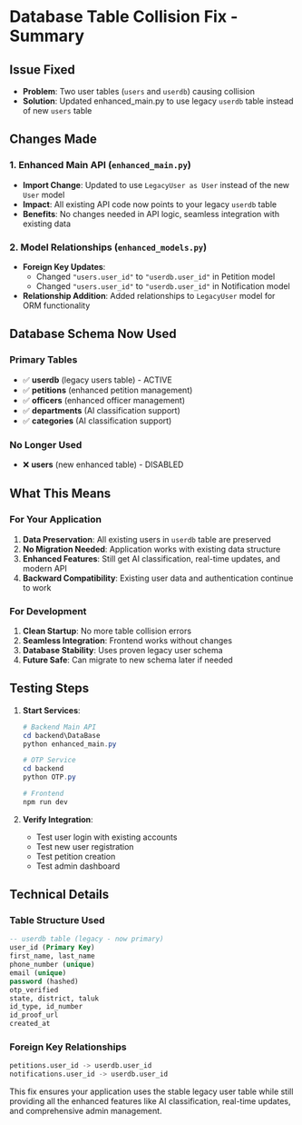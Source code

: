 # Database Table Collision Fix - Summary

## Issue Fixed
- **Problem**: Two user tables (`users` and `userdb`) causing collision
- **Solution**: Updated enhanced_main.py to use legacy `userdb` table instead of new `users` table

## Changes Made

### 1. Enhanced Main API (`enhanced_main.py`)
- **Import Change**: Updated to use `LegacyUser as User` instead of the new `User` model
- **Impact**: All existing API code now points to your legacy `userdb` table
- **Benefits**: No changes needed in API logic, seamless integration with existing data

### 2. Model Relationships (`enhanced_models.py`) 
- **Foreign Key Updates**: 
  - Changed `"users.user_id"` to `"userdb.user_id"` in Petition model
  - Changed `"users.user_id"` to `"userdb.user_id"` in Notification model
- **Relationship Addition**: Added relationships to `LegacyUser` model for ORM functionality

## Database Schema Now Used

### Primary Tables
- ✅ **userdb** (legacy users table) - ACTIVE
- ✅ **petitions** (enhanced petition management)
- ✅ **officers** (enhanced officer management) 
- ✅ **departments** (AI classification support)
- ✅ **categories** (AI classification support)

### No Longer Used
- ❌ **users** (new enhanced table) - DISABLED

## What This Means

### For Your Application
1. **Data Preservation**: All existing users in `userdb` table are preserved
2. **No Migration Needed**: Application works with existing data structure
3. **Enhanced Features**: Still get AI classification, real-time updates, and modern API
4. **Backward Compatibility**: Existing user data and authentication continue to work

### For Development
1. **Clean Startup**: No more table collision errors
2. **Seamless Integration**: Frontend works without changes
3. **Database Stability**: Uses proven legacy user schema
4. **Future Safe**: Can migrate to new schema later if needed

## Testing Steps

1. **Start Services**:
   ```powershell
   # Backend Main API
   cd backend\DataBase
   python enhanced_main.py
   
   # OTP Service  
   cd backend
   python OTP.py
   
   # Frontend
   npm run dev
   ```

2. **Verify Integration**:
   - Test user login with existing accounts
   - Test new user registration 
   - Test petition creation
   - Test admin dashboard

## Technical Details

### Table Structure Used
```sql
-- userdb table (legacy - now primary)
user_id (Primary Key)
first_name, last_name
phone_number (unique)
email (unique) 
password (hashed)
otp_verified
state, district, taluk
id_type, id_number
id_proof_url
created_at
```

### Foreign Key Relationships
```sql
petitions.user_id -> userdb.user_id
notifications.user_id -> userdb.user_id
```

This fix ensures your application uses the stable legacy user table while still providing all the enhanced features like AI classification, real-time updates, and comprehensive admin management.